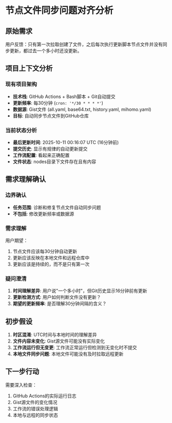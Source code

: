 # 节点文件同步问题对齐分析

## 原始需求
用户反馈：只有第一次拉取创建了文件，之后每次执行更新脚本节点文件并没有同步更新，都过去一个多小时还没更新。

## 项目上下文分析

### 现有项目架构
- **技术栈**: GitHub Actions + Bash脚本 + Git自动提交
- **更新频率**: 每30分钟 (`cron: '*/30 * * * *'`)
- **数据源**: Gist文件 (all.yaml, base64.txt, history.yaml, mihomo.yaml)
- **目标**: 自动同步节点文件到GitHub仓库

### 当前状态分析
- **最后更新时间**: 2025-10-11 00:16:07 UTC (16分钟前)
- **提交历史**: 显示有规律的自动更新提交
- **工作流配置**: 看起来正确配置
- **文件状态**: nodes目录下文件存在且有内容

## 需求理解确认

### 边界确认
- **任务范围**: 诊断和修复节点文件自动同步问题
- **不包括**: 修改更新频率或数据源

### 需求理解
用户期望：
1. 节点文件应该每30分钟自动更新
2. 更新应该反映在本地文件和远程仓库中
3. 更新应该是持续的，而不是只有第一次

### 疑问澄清
1. **时间理解差异**: 用户说"一个多小时"，但Git历史显示16分钟前有更新
2. **更新检测方式**: 用户如何判断文件没有更新？
3. **期望的更新频率**: 是否理解30分钟间隔的含义？

## 初步假设
1. **时区混淆**: UTC时间与本地时间的理解差异
2. **文件内容未变化**: Gist源文件可能没有实际变化
3. **工作流运行但无变更**: 工作流正常运行但检测到无变化时不提交
4. **本地文件同步问题**: 本地文件可能没有及时拉取远程更新

## 下一步行动
需要深入检查：
1. GitHub Actions的实际运行日志
2. Gist源文件的变化情况
3. 工作流的错误处理逻辑
4. 本地与远程的同步状态